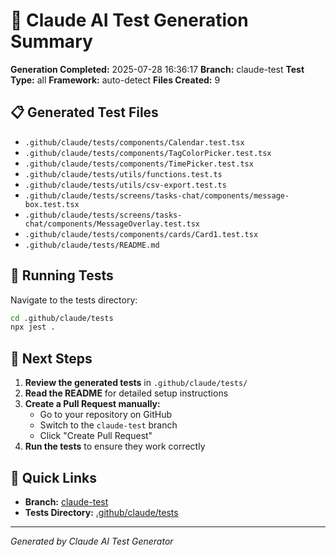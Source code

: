 # 🧪 Claude AI Test Generation Summary

**Generation Completed:** 2025-07-28 16:36:17
**Branch:** claude-test
**Test Type:** all
**Framework:** auto-detect
**Files Created:** 9

## 📋 Generated Test Files

- `.github/claude/tests/components/Calendar.test.tsx`
- `.github/claude/tests/components/TagColorPicker.test.tsx`
- `.github/claude/tests/components/TimePicker.test.tsx`
- `.github/claude/tests/utils/functions.test.ts`
- `.github/claude/tests/utils/csv-export.test.ts`
- `.github/claude/tests/screens/tasks-chat/components/message-box.test.tsx`
- `.github/claude/tests/screens/tasks-chat/components/MessageOverlay.test.tsx`
- `.github/claude/tests/components/cards/Card1.test.tsx`
- `.github/claude/tests/README.md`


## 🚀 Running Tests

Navigate to the tests directory:
```bash
cd .github/claude/tests
npx jest .
```

## 🔄 Next Steps

1. **Review the generated tests** in `.github/claude/tests/`
2. **Read the README** for detailed setup instructions
3. **Create a Pull Request manually:**
   - Go to your repository on GitHub
   - Switch to the `claude-test` branch
   - Click "Create Pull Request"
4. **Run the tests** to ensure they work correctly

## 🔗 Quick Links

- **Branch:** [claude-test](https://github.com/Loop-Hive/ScheduleX/tree/claude-test)
- **Tests Directory:** [.github/claude/tests](https://github.com/Loop-Hive/ScheduleX/tree/claude-test/.github/claude/tests)

---
*Generated by Claude AI Test Generator*
